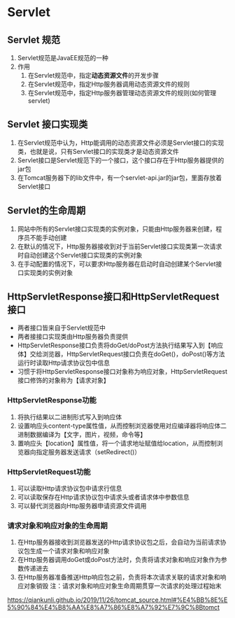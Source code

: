 # Servlet
## Servlet 规范
1. Servlet规范是JavaEE规范的一种
2. 作用
   1. 在Servlet规范中，指定**动态资源文件**的开发步骤
   2. 在Servlet规范中，指定Http服务器调用动态资源文件的规则
   3. 在Servlet规范中，指定Http服务器管理动态资源文件的规则(如何管理servlet)

## Servlet 接口实现类
1. 在Servlet规范中认为，Http能调用的动态资源文件必须是Servlet接口的实现类，也就是说，只有Servlet接口的实现类才是动态资源文件
2. Servlet接口是Servlet规范下的一个接口，这个接口存在于Http服务器提供的jar包
3. 在Tomcat服务器下的lib文件中，有一个servlet-api.jar的jar包，里面存放着Servlet接口


## Servlet的生命周期
1. 网站中所有的Servlet接口实现类的实例对象，只能由Http服务器来创建，程序员不能手动创建
2. 在默认的情况下，Http服务器接收到对于当前Servlet接口实现类第一次请求时自动创建这个Servlet接口实现类的实例对象
3. 在手动配置的情况下，可以要求Http服务器在启动时自动创建某个Servlet接口实现类的实例对象

## HttpServletResponse接口和HttpServletRequest接口
- 两者接口皆来自于Servlet规范中
- 两者接接口实现类由Http服务器负责提供
- HttpServletResponse接口负责将doGet/doPost方法执行结果写入到【响应体】交给浏览器，HttpServletRequest接口负责在doGet()，doPost()等方法运行时读取Http请求协议包中信息
- 习惯于将HttpServletResponse接口对象称为响应对象，HttpServletRequest接口修饰的对象称为【请求对象】

### HttpServletResponse功能
1. 将执行结果以二进制形式写入到响应体
2. 设置响应头content-type属性值，从而控制浏览器使用对应编译器将响应体二进制数据编译为【文字，图片，视频，命令等】
3. 置响应头【location】属性值，将一个请求地址赋值给location，从而控制浏览器向指定服务器发送请求（setRedirect()）

### HttpServletRequest功能
1. 可以读取Http请求协议包中请求行信息
2. 可以读取保存在Http请求协议包中请求头或者请求体中参数信息
3. 可以替代浏览器向Http服务器申请资源文件调用
   
### 请求对象和响应对象的生命周期
1. 在Http服务器接收到浏览器发送的Http请求协议包之后，会自动为当前请求协议包生成一个请求对象和响应对象
2. 在Http服务器调用doGet或doPost方法时，负责将请求对象和响应对象作为参数传递进去
3. 在Http服务器准备推送Http响应包之前，负责将本次请求关联的请求对象和响应对象销毁
注：请求对象和响应对象生命周期贯穿一次请求的处理过程始末


https://qiankunli.github.io/2019/11/26/tomcat_source.html#%E4%BB%8E%E5%90%84%E4%B8%AA%E8%A7%86%E8%A7%92%E7%9C%8Btomct